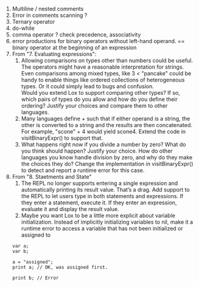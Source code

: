 1. Multiline / nested comments
2. Error in comments scanning ?
3. Ternary operator
4. do-while
5. comma operator ? check precedence, associativity
6. error productions for binary operators without left-hand operand. == binary operator at the beginning of an
   expression
7. From "7. Evaluating expressions":
    1. Allowing comparisons on types other than numbers could be useful. The operators might have a reasonable
       interpretation
       for strings. Even comparisons among mixed types, like 3 < "pancake" could be handy to enable things like ordered
       collections of heterogeneous types. Or it could simply lead to bugs and confusion.  
       Would you extend Lox to support comparing other types? If so, which pairs of types do you allow and how do you
       define their ordering? Justify your choices and compare them to other languages.
    2. Many languages define + such that if either operand is a string, the other is converted to a string and the
       results are then concatenated. For example, "scone" + 4 would yield scone4. Extend the code in visitBinaryExpr()
       to support that.
    3. What happens right now if you divide a number by zero? What do you think should happen? Justify your choice. How
       do other languages you know handle division by zero, and why do they make the choices they do?
       Change the implementation in visitBinaryExpr() to detect and report a runtime error for this case.
8. From "8. Staetments and State"
    1. The REPL no longer supports entering a single expression and automatically printing its result value. That’s a
       drag. Add support to the REPL to let users type in both statements and expressions. If they enter a statement,
       execute it. If they enter an expression, evaluate it and display the result value.
    2. Maybe you want Lox to be a little more explicit about variable initialization. Instead of implicitly initializing
       variables to nil, make it a runtime error to access a variable that has not been initialized or assigned to
      ```// No initializers.
      var a;
      var b;

      a = "assigned";
      print a; // OK, was assigned first.

      print b; // Error
     ```
